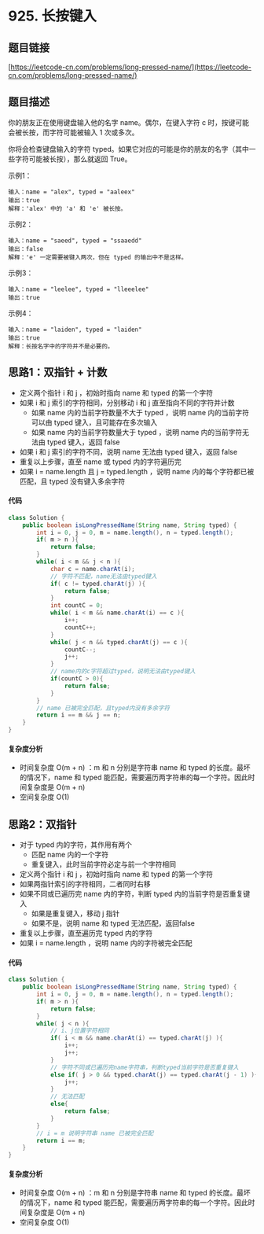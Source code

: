 # 925. 长按键入

## 题目链接
[https://leetcode-cn.com/problems/long-pressed-name/](https://leetcode-cn.com/problems/long-pressed-name/)

## 题目描述
你的朋友正在使用键盘输入他的名字 name。偶尔，在键入字符 c 时，按键可能会被长按，而字符可能被输入 1 次或多次。

你将会检查键盘输入的字符 typed。如果它对应的可能是你的朋友的名字（其中一些字符可能被长按），那么就返回 True。

示例1：
```
输入：name = "alex", typed = "aaleex"
输出：true
解释：'alex' 中的 'a' 和 'e' 被长按。
```

示例2：
```
输入：name = "saeed", typed = "ssaaedd"
输出：false
解释：'e' 一定需要被键入两次，但在 typed 的输出中不是这样。
```

示例3：
```
输入：name = "leelee", typed = "lleeelee"
输出：true
```

示例4：
```
输入：name = "laiden", typed = "laiden"
输出：true
解释：长按名字中的字符并不是必要的。
```

## 思路1：双指针 + 计数
 - 定义两个指针 i 和 j ，初始时指向 name 和 typed 的第一个字符
 - 如果 i 和 j 索引的字符相同，分别移动 i 和 j 直至指向不同的字符并计数
   - 如果 name 内的当前字符数量不大于 typed ，说明 name 内的当前字符可以由 typed 键入，且可能存在多次输入
   - 如果 name 内的当前字符数量大于 typed ，说明 name 内的当前字符无法由 typed 键入，返回 false
 - 如果 i 和 j 索引的字符不同，说明 name 无法由 typed 键入，返回 false
 - 重复以上步骤，直至 name 或 typed 内的字符遍历完
 - 如果 i = name.length 且 j = typed.length ，说明 name 内的每个字符都已被匹配，且 typed 没有键入多余字符

#### 代码
```java
class Solution {
    public boolean isLongPressedName(String name, String typed) {
        int i = 0, j = 0, m = name.length(), n = typed.length();
        if( m > n ){
            return false;
        }
        while( i < m && j < n ){
            char c = name.charAt(i);
            // 字符不匹配，name无法由typed键入
            if( c != typed.charAt(j) ){
                return false;
            }
            int countC = 0;
            while( i < m && name.charAt(i) == c ){
                i++;
                countC++;
            }
            while( j < n && typed.charAt(j) == c ){
                countC--;
                j++;
            }
            // name内的c字符超过typed，说明无法由typed键入
            if(countC > 0){
                return false;
            }
        }
        // name 已被完全匹配，且typed内没有多余字符
        return i == m && j == n;
    }
}
```

#### 复杂度分析
 - 时间复杂度 O(m + n) ：m 和 n 分别是字符串 name 和 typed 的长度。最坏的情况下，name 和 typed 能匹配，需要遍历两字符串的每一个字符。因此时间复杂度是 O(m + n)
 - 空间复杂度 O(1)

## 思路2：双指针
 - 对于 typed 内的字符，其作用有两个
   - 匹配 name 内的一个字符
   - 重复键入，此时当前字符必定与前一个字符相同
 - 定义两个指针 i 和 j ，初始时指向 name 和 typed 的第一个字符
 - 如果两指针索引的字符相同，二者同时右移
 - 如果不同或已遍历完 name 内的字符，判断 typed 内的当前字符是否重复键入
   - 如果是重复键入，移动 j 指针
   - 如果不是，说明 name 和 typed 无法匹配，返回false
 - 重复以上步骤，直至遍历完 typed 内的字符
 - 如果 i = name.length ，说明 name 内的字符被完全匹配

#### 代码
```java
class Solution {
    public boolean isLongPressedName(String name, String typed) {
        int i = 0, j = 0, m = name.length(), n = typed.length();
        if( m > n ){
            return false;
        }
        while( j < n ){
            // i、j位置字符相同
            if( i < m && name.charAt(i) == typed.charAt(j) ){
                i++;
                j++;
            }
            // 字符不同或已遍历完name字符串，判断typed当前字符是否重复键入
            else if( j > 0 && typed.charAt(j) == typed.charAt(j - 1) ){
                j++;
            }
            // 无法匹配
            else{
                return false;
            }
        }
        // i = m 说明字符串 name 已被完全匹配
        return i == m;
    }
}
```

#### 复杂度分析
 - 时间复杂度 O(m + n) ：m 和 n 分别是字符串 name 和 typed 的长度。最坏的情况下，name 和 typed 能匹配，需要遍历两字符串的每一个字符。因此时间复杂度是 O(m + n)
 - 空间复杂度 O(1)
